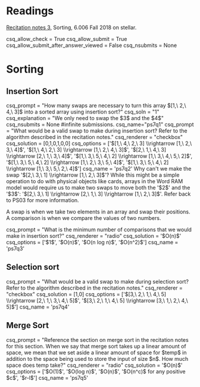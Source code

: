 # Readings 
[Recitation notes 3](https://learning-modules.mit.edu/service/materials/groups/238004/files/e6fa926e-a2c0-484f-80a0-c005f3b7f932/link?errorRedirect=%2Fmaterials%2Findex.html&download=true), Sorting, 6.006 Fall 2018 on stellar.

<python>
csq_allow_check = True
csq_allow_submit = True
csq_allow_submit_after_answer_viewed = False
csq_nsubmits = None
</python>

# Sorting

## Insertion Sort

<question expression>
csq_prompt = "How many swaps are necessary to turn this array $[1,\ 2,\ 4,\ 3]$ into a sorted array using insertion sort?"
csq_soln = "1"
csq_explanation = "We only need to swap the $3$ and the $4$"
csq_nsubmits = None #infinite submissions.
csq_name="ps7q1"
</question>

<question multiplechoice>
csq_prompt = "What would be a valid swap to make during insertion sort? Refer to the algorithm described in the recitation notes."
csq_renderer = "checkbox"
csq_solution = [0,1,0,1,0,0]
csq_options = ['$[1,\ 4,\ 2,\ 3] \\rightarrow [1,\ 2,\ 3,\ 4]$',
'$[1,\ 4,\ 2,\ 3] \\rightarrow [1,\ 2,\ 4,\ 3]$',
'$[2,\ 1,\ 4,\ 3] \\rightarrow [2,\ 1,\ 3,\ 4]$',
'$[1,\ 3,\ 5,\ 4,\ 2] \\rightarrow [1,\ 3,\ 4,\ 5,\ 2]$',
'$[1,\ 3,\ 5,\ 4,\ 2] \\rightarrow [1,\ 2,\ 3,\ 5,\ 4]$',
'$[1,\ 3,\ 5,\ 4,\ 2] \\rightarrow [1,\ 3,\ 5,\ 2,\ 4]$']
csq_name = 'ps7q2'
</question>

<checkyourself>
Why can't we make the swap '$[2,\ 3,\ 1] \\rightarrow [1,\ 2,\ 3]$'?
<showhide>
While this might be a simple operation to do with physical objects like cards, arrays in the Word RAM model would require us to make two swaps to move both the '$2$' and the '$3$': '$[2,\ 3,\ 1] \\rightarrow [2,\ 1,\ 3] \\rightarrow [1,\ 2,\ 3]$'. Refer back to PS03 for more information.
</showhide>
</checkyourself>

A swap is when we take two elements in an array and swap their positions. A comparison is when we compare the values of two numbers.

<question multiplechoice>
csq_prompt = "What is the minimum number of comparisons that we would make in insertion sort?"
csq_renderer = "radio"
csq_solution = '$O(n)$'
csq_options = ['$1$', '$O(n)$', '$O(n log n)$', '$O(n^2)$']
csq_name = 'ps7q3'
</question>

## Selection sort

<question multiplechoice>
csq_prompt = "What would be a valid swap to make during selection sort? Refer to the algorithm described in the recitation notes."
csq_renderer = "checkbox"
csq_solution = [1,0]
csq_options = ['$[3,\ 2,\ 1,\ 4,\ 5] \\rightarrow [2,\ 1,\ 3,\ 4,\ 5]$',
'$[3,\ 2,\ 1,\ 4,\ 5] \\rightarrow [3,\ 1,\ 2,\ 4,\ 5]$']
csq_name = 'ps7q4'
</question>

## Merge Sort

<question multiplechoice>
csq_prompt = "Reference the section on merge sort in the recitation notes for this section. When we say that merge sort takes up a linear amount of space, we mean that we set aside a linear amount of space for $temp$ in addition to the space being used to store the input of size $n$. How much space does temp take?"
csq_renderer = "radio"
csq_solution = '$O(n)$'
csq_options = ['$O(1)$', '$O(log n)$', '$O(n)$', '$O(n^c)$ for any positive $c$', '$r-l$']
csq_name = 'ps7q5'
</question>

